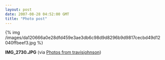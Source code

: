 ```yaml
---
layout: post
date: 2007-08-28 04:52:00 GMT
title: "Photo post"
---
```

{% img /images/da120666a0e28dfd459e3ae3db6c98d9d8296b9d9817cecbd49d12040ffbeef3.jpg %}

<b>IMG_2730.JPG</b> (via <a href="http://www.flickr.com/photos/travisjohnson/1254863628/">Photos from travisjohnson</a>)